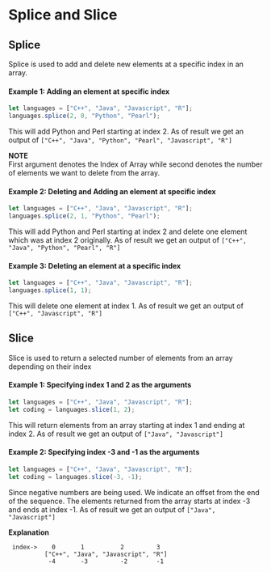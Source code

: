 # Splice and Slice

## Splice

 Splice is used to add and delete new elements at a specific index in an array.

#### Example 1: Adding an element at specific index

```javascript
let languages = ["C++", "Java", "Javascript", "R"];
languages.splice(2, 0, "Python", "Pearl");
 ```
This will add Python and Perl starting at index 2.
As of result we get an output of `["C++", "Java", "Python", "Pearl", "Javascript", "R"]`

**NOTE**<br/>
First argument denotes the Index of Array while second denotes
the number of elements we want to delete from the array.

#### Example 2: Deleting and Adding an element at specific index
 
```javascript
let languages = ["C++", "Java", "Javascript", "R"];
languages.splice(2, 1, "Python", "Pearl");
 ```
 This will add Python and Perl starting at index 2 and delete one element which was at index 2 originally.
 As of result we get an output of `["C++", "Java", "Python", "Pearl", "R"]`

 #### Example 3: Deleting an element at a specific index

```javascript
let languages = ["C++", "Java", "Javascript", "R"];
languages.splice(1, 1);
 ```
This will delete one element at index 1.
As of result we get an output of `["C++", "Javascript", "R"]`

## Slice

Slice is used to return a selected number of elements from an array depending on their index

#### Example 1: Specifying index 1 and 2 as the arguments

```javascript
let languages = ["C++", "Java", "Javascript", "R"];
let coding = languages.slice(1, 2);
 ```
 This will return elements from an array starting at index 1 and ending at index 2. As of result we get an output of `["Java", "Javascript"]`

 #### Example 2: Specifying index -3 and -1 as the arguments
```javascript
let languages = ["C++", "Java", "Javascript", "R"];
let coding = languages.slice(-3, -1);
 ```
 Since negative numbers are being used. We indicate an offset from the end of the sequence. The elements returned from the array starts at index -3 and ends at index -1. As of result we get an output of `["Java", "Javascript"]`

**Explanation**<br/>
```
 index->    0       1          2         3
          ["C++", "Java", "Javascript", "R"]
           -4       -3         -2        -1
```